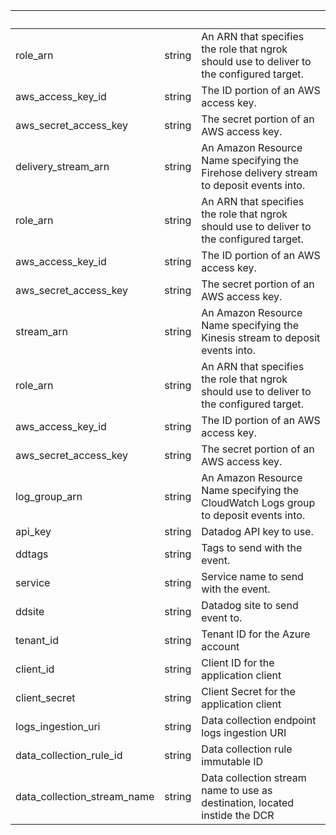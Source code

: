 <!-- Code generated for API Clients. DO NOT EDIT. -->

| &nbsp;                      | &nbsp; | &nbsp;                                                                                    |
| --------------------------- | ------ | ----------------------------------------------------------------------------------------- |
| role_arn                    | string | An ARN that specifies the role that ngrok should use to deliver to the configured target. |
| aws_access_key_id           | string | The ID portion of an AWS access key.                                                      |
| aws_secret_access_key       | string | The secret portion of an AWS access key.                                                  |
| delivery_stream_arn         | string | An Amazon Resource Name specifying the Firehose delivery stream to deposit events into.   |
| role_arn                    | string | An ARN that specifies the role that ngrok should use to deliver to the configured target. |
| aws_access_key_id           | string | The ID portion of an AWS access key.                                                      |
| aws_secret_access_key       | string | The secret portion of an AWS access key.                                                  |
| stream_arn                  | string | An Amazon Resource Name specifying the Kinesis stream to deposit events into.             |
| role_arn                    | string | An ARN that specifies the role that ngrok should use to deliver to the configured target. |
| aws_access_key_id           | string | The ID portion of an AWS access key.                                                      |
| aws_secret_access_key       | string | The secret portion of an AWS access key.                                                  |
| log_group_arn               | string | An Amazon Resource Name specifying the CloudWatch Logs group to deposit events into.      |
| api_key                     | string | Datadog API key to use.                                                                   |
| ddtags                      | string | Tags to send with the event.                                                              |
| service                     | string | Service name to send with the event.                                                      |
| ddsite                      | string | Datadog site to send event to.                                                            |
| tenant_id                   | string | Tenant ID for the Azure account                                                           |
| client_id                   | string | Client ID for the application client                                                      |
| client_secret               | string | Client Secret for the application client                                                  |
| logs_ingestion_uri          | string | Data collection endpoint logs ingestion URI                                               |
| data_collection_rule_id     | string | Data collection rule immutable ID                                                         |
| data_collection_stream_name | string | Data collection stream name to use as destination, located instide the DCR                |
